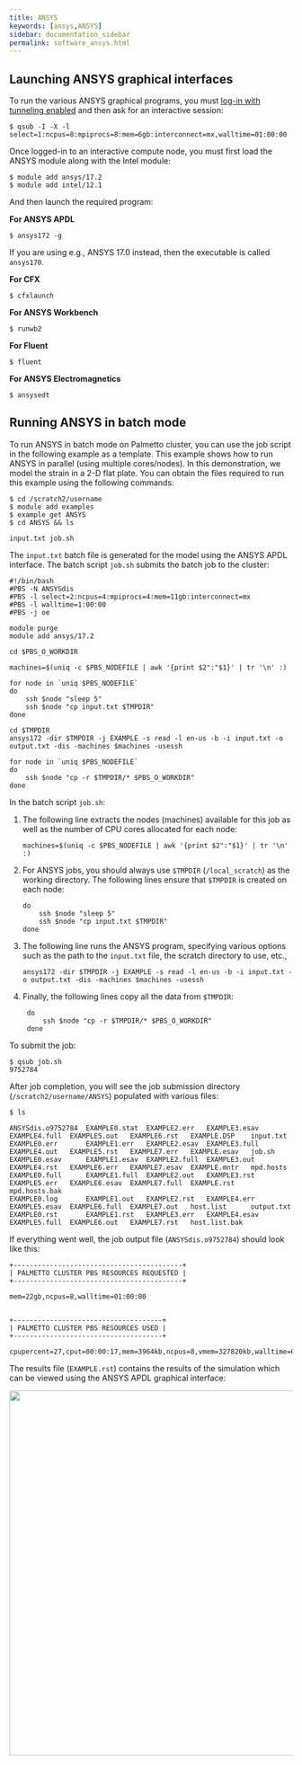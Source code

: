 ```yaml
---
title: ANSYS
keywords: [ansys,ANSYS]
sidebar: documentation_sidebar
permalink: software_ansys.html
---
```


## Launching ANSYS graphical interfaces

To run the various ANSYS graphical programs,
you must [log-in with tunneling enabled]({{site.baseurl}}/userguide_howto_run_graphical_applications.html)
and then ask for an interactive session:

~~~
$ qsub -I -X -l select=1:ncpus=8:mpiprocs=8:mem=6gb:interconnect=mx,walltime=01:00:00
~~~

Once logged-in to an interactive compute node,
you must first load the ANSYS module along with the Intel module:

~~~
$ module add ansys/17.2
$ module add intel/12.1
~~~

And then launch the required program:

**For ANSYS APDL**

~~~
$ ansys172 -g
~~~

If you are using e.g., ANSYS 17.0 instead, then the executable is called `ansys170`.

**For CFX**

~~~
$ cfxlaunch
~~~

**For ANSYS Workbench**

~~~
$ runwb2
~~~

**For Fluent**

~~~
$ fluent
~~~

**For ANSYS Electromagnetics**

~~~
$ ansysedt
~~~

## Running ANSYS in batch mode

To run ANSYS in batch mode on Palmetto cluster,
you can use the job script in the following example as a template.
This example shows how to run ANSYS in parallel (using multiple cores/nodes).
In this demonstration, we model the strain in a 2-D flat plate.
You can obtain the files required to run this example
using the following commands:

~~~
$ cd /scratch2/username
$ module add examples
$ example get ANSYS
$ cd ANSYS && ls

input.txt job.sh
~~~

The `input.txt` batch file is generated for the model using the ANSYS APDL interface.
The batch script `job.sh` submits the batch job to the cluster:

~~~
#!/bin/bash
#PBS -N ANSYSdis
#PBS -l select=2:ncpus=4:mpiprocs=4:mem=11gb:interconnect=mx
#PBS -l walltime=1:00:00
#PBS -j oe

module purge
module add ansys/17.2

cd $PBS_O_WORKDIR

machines=$(uniq -c $PBS_NODEFILE | awk '{print $2":"$1}' | tr '\n' :)

for node in `uniq $PBS_NODEFILE`
do
    ssh $node "sleep 5"
    ssh $node "cp input.txt $TMPDIR"
done

cd $TMPDIR
ansys172 -dir $TMPDIR -j EXAMPLE -s read -l en-us -b -i input.txt -o output.txt -dis -machines $machines -usessh

for node in `uniq $PBS_NODEFILE`
do
    ssh $node "cp -r $TMPDIR/* $PBS_O_WORKDIR"
done
~~~

In the batch script `job.sh`:

1. The following line extracts the nodes (machines) available for this job
   as well as the number of CPU cores allocated for each node:

   ~~~
   machines=$(uniq -c $PBS_NODEFILE | awk '{print $2":"$1}' | tr '\n' :)
   ~~~  

2. For ANSYS jobs, you should always use `$TMPDIR` (`/local_scratch`) as the working directory.
   The following lines ensure that `$TMPDIR` is created on each node:

   ~~~
   do
       ssh $node "sleep 5"
       ssh $node "cp input.txt $TMPDIR"
   done
   ~~~  

3. The following line runs the ANSYS program, specifying various options
   such as the path to the `input.txt` file, the scratch directory to use, etc.,

   ~~~
   ansys172 -dir $TMPDIR -j EXAMPLE -s read -l en-us -b -i input.txt -o output.txt -dis -machines $machines -usessh
   ~~~  

4. Finally, the following lines copy all the data
   from `$TMPDIR`:

   ~~~
	do
		ssh $node "cp -r $TMPDIR/* $PBS_O_WORKDIR"
	done
   ~~~

To submit the job:

~~~
$ qsub job.sh
9752784
~~~

After job completion, you will see the job submission directory (`/scratch2/username/ANSYS`)
populated with various files:

~~~
$ ls

ANSYSdis.o9752784  EXAMPLE0.stat  EXAMPLE2.err   EXAMPLE3.esav  EXAMPLE4.full  EXAMPLE5.out   EXAMPLE6.rst   EXAMPLE.DSP    input.txt
EXAMPLE0.err       EXAMPLE1.err   EXAMPLE2.esav  EXAMPLE3.full  EXAMPLE4.out   EXAMPLE5.rst   EXAMPLE7.err   EXAMPLE.esav   job.sh
EXAMPLE0.esav      EXAMPLE1.esav  EXAMPLE2.full  EXAMPLE3.out   EXAMPLE4.rst   EXAMPLE6.err   EXAMPLE7.esav  EXAMPLE.mntr   mpd.hosts
EXAMPLE0.full      EXAMPLE1.full  EXAMPLE2.out   EXAMPLE3.rst   EXAMPLE5.err   EXAMPLE6.esav  EXAMPLE7.full  EXAMPLE.rst    mpd.hosts.bak
EXAMPLE0.log       EXAMPLE1.out   EXAMPLE2.rst   EXAMPLE4.err   EXAMPLE5.esav  EXAMPLE6.full  EXAMPLE7.out   host.list      output.txt
EXAMPLE0.rst       EXAMPLE1.rst   EXAMPLE3.err   EXAMPLE4.esav  EXAMPLE5.full  EXAMPLE6.out   EXAMPLE7.rst   host.list.bak
~~~

If everything went well, the job output file (`ANSYSdis.o9752784`) should look like this:

~~~
+------------------------------------------+
| PALMETTO CLUSTER PBS RESOURCES REQUESTED |
+------------------------------------------+

mem=22gb,ncpus=8,walltime=01:00:00


+-------------------------------------+
| PALMETTO CLUSTER PBS RESOURCES USED |
+-------------------------------------+

cpupercent=27,cput=00:00:17,mem=3964kb,ncpus=8,vmem=327820kb,walltime=00:01:07
~~~

The results file (`EXAMPLE.rst`)
contains the results of the simulation which can be viewed
using the ANSYS APDL graphical interface:

<img src="{{site.baseurl}}/images/ansys-screenshot-results.png" style="width:650px">

